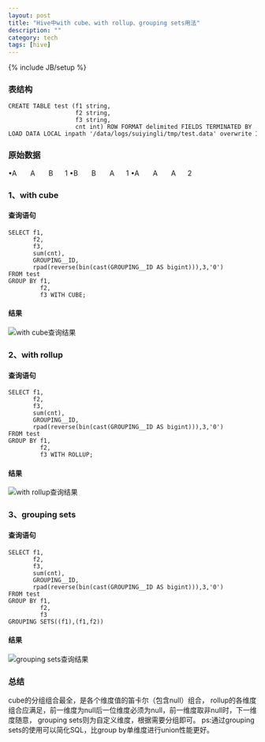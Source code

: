 ```yaml
---
layout: post
title: "Hive中with cube、with rollup、grouping sets用法"
description: ""
category: tech
tags: [hive]
---
```

{% include JB/setup %}

### 表结构

```
CREATE TABLE test (f1 string,  
                   f2 string,  
                   f3 string,  
                   cnt int) ROW FORMAT delimited FIELDS TERMINATED BY '\t' stored AS textfile;  
LOAD DATA LOCAL inpath '/data/logs/suiyingli/tmp/test.data' overwrite INTO TABLE test;  
```

### 原始数据

•A       A       B      1
•B       B       A      1
•A       A       A      2

### 1、with cube

#### 查询语句

```
SELECT f1,  
       f2,  
       f3,  
       sum(cnt),  
       GROUPING__ID,  
       rpad(reverse(bin(cast(GROUPING__ID AS bigint))),3,'0')  
FROM test  
GROUP BY f1,  
         f2,  
         f3 WITH CUBE;  
```

#### 结果

![with cube查询结果](http://upload-images.jianshu.io/upload_images/3367144-f1b11b559e732a3a.png?imageMogr2/auto-orient/strip%7CimageView2/2/w/1240)

### 2、with rollup

#### 查询语句

```
SELECT f1,  
       f2,  
       f3,  
       sum(cnt),  
       GROUPING__ID,  
       rpad(reverse(bin(cast(GROUPING__ID AS bigint))),3,'0')  
FROM test  
GROUP BY f1,  
         f2,  
         f3 WITH ROLLUP;  
```

#### 结果

![with rollup查询结果](http://upload-images.jianshu.io/upload_images/3367144-f8b186483922ec4d.png?imageMogr2/auto-orient/strip%7CimageView2/2/w/1240)

### 3、grouping sets

#### 查询语句

```
SELECT f1,  
       f2,  
       f3,  
       sum(cnt),  
       GROUPING__ID,  
       rpad(reverse(bin(cast(GROUPING__ID AS bigint))),3,'0')  
FROM test  
GROUP BY f1,  
         f2,  
         f3  
GROUPING SETS((f1),(f1,f2))  
```

#### 结果

![grouping sets查询结果](http://upload-images.jianshu.io/upload_images/3367144-44b1da46d5efc81b.png?imageMogr2/auto-orient/strip%7CimageView2/2/w/1240)

### 总结
cube的分组组合最全，是各个维度值的笛卡尔（包含null）组合，
rollup的各维度组合应满足，前一维度为null后一位维度必须为null，前一维度取非null时，下一维度随意，
grouping sets则为自定义维度，根据需要分组即可。
ps:通过grouping sets的使用可以简化SQL，比group by单维度进行union性能更好。

